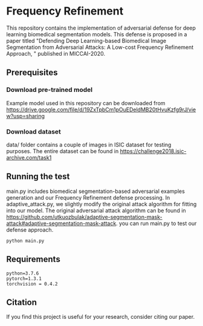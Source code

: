 # Frequency Refinement 

This repository contains the implementation of adversarial defense for deep learning biomedical segmentation models. This defense is proposed in a paper titled "Defending Deep Learning-based Biomedical Image Segmentation from Adversarial Attacks: A Low-cost Frequency Refinement Approach, " published in MICCAI-2020.

## Prerequisites
### Download pre-trained model 
Example model used in this repository can be downloaded from https://drive.google.com/file/d/19ZxTpbCm1pOuEDeldMB20tHvuKzfg9rJ/view?usp=sharing
### Download dataset
data/ folder contains a couple of images in ISIC dataset for testing purposes. The entire dataset can be found in https://challenge2018.isic-archive.com/task1

## Running the test
main.py includes biomedical segmentation-based adversarial examples generation and our Frequency Refinement defense processing. In adaptive_attack.py, we slightly modify the original attack algorithm for fitting into our model. The original adversarial attack algorithm can be found in https://github.com/utkuozbulak/adaptive-segmentation-mask-attack#adaptive-segmentation-mask-attack.
you can run main.py to test our defense approach.
```
python main.py
```
## Requirements
```
python=3.7.6
pytorch=1.3.1
torchvision = 0.4.2
```

## Citation
If you find this project is useful for your research, consider citing our paper. 
